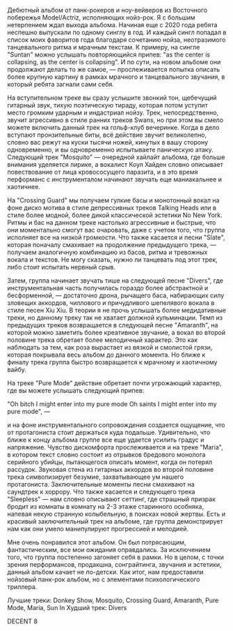 Дебютный альбом от панк-рокеров и ноу-вейверов из Восточного побережья Model/Actriz, исполняющих нойз-рок. Я с большим нетерпением ждал выхода альбома. Начиная еще с 2020 года ребята неспешно выпускали по одному синглу в год. И каждый сингл попадал в список моих фаворитов года благодаря сочетанию нойза, неотразимого танцевального ритма и мрачным текстам. К примеру, на сингле "Suntan" можно услышать повторяющийся припев: "as the center is collapsing, as the center is collapsing". И по сути, на новом альбоме они продолжают делать то же самое, — прослеживается попытка описать более крупную картину в рамках мрачного и танцевального звучания, в который ребята загнали сами себя.

На вступительном треке вы сразу услышите звонкий тон, щебечущий гитарный звук, тихую поэтическую тираду, которая потом уступит место громким ударным и индастриал нойзу. Трек, непосредственно, звучит агрессивно в стиле ранних треков Swans, но при этом вы смело можете включить данный трек на гольф-клуб вечеринке. Когда в дело вступают пронзительные биты, всё действие звучит великолепно, словно вас режут на куски тысячи ножей, кинутых в вашу сторону одновременно, и вы одновременно испытываете паническую атаку. Следующий трек "Mosquito" — очередной хайлайт альбома, где больше внимания уделяется лирике, а вокалист Коул Хайден словно описывает повествование от лица кровососущего паразита, и в это время перформанс с инструменталом начинают звучать еще маниакальнее и хаотичнее.

На "Crossing Guard" мы получаем гулкие басы и монотонный вокал на фоне диско мотива в стиле депрессивных треков Talking Heads или в стиле более модной, более дикой классической эстетики No New York. Ритмы и бас на данном треке настолько агрессивные и быстрые, что они моментально смогут вас очаровать, даже с учетом того, что группа исполняет все на низкой громкости. Что также касается и песни "Slate", которая поначалу смахивает на продолжение предыдущего трека, — получаем аналогичную комбинацию из басов, ритма и тревожных вокала и текстов. Не могу сказать, нужно ли танцевать под этот трек, либо стоит испытать нервный срыв.

Затем, группа начинает звучать тише на следующей песне "Divers", где инструментальная часть получилась гораздо более абстрактной и бесформенной, — достаточно дрона, рычащего баса, набирающих силу зловещих аккордов, чиллового и причудливого шепелявого вокала в стиле песен Xiu Xiu. В теории я не прочь услышать более медидативные треки, но данному треку так не хватает должной кульминации. Темп из предыдущих треков возвращается в следующей песне "Amaranth", на которой можно заметить более креативное звучание, а вокал во второй половине трека обретает более мелодичный характер. Это как наблюдать за тем, как роза вырастает из вязкой и смолистой грязи, которая покрывала весь альбом до данного момента. Но ближе к финалу трека группа быстро возвращается к мрачному и хаотичному вайбу.

На треке "Pure Mode" действие обретает почти угрожающий характер, где вы можете услышать следующий припев:

"Oh bitch I might enter into my pure mode
Oh saints I might enter into my pure mode", —

и на фоне инструментального сопровождения создается ощущение, что от протагониста стоит держаться куда подальше. Удивительно, что ближе к концу альбома группе все еще удается усилить градус и напряжение. Чувство дискомфорта прослеживается и на треке "Maria", в котором текст словно состоит из отрывков бредового монолога серийного убийцы, пытающегося описать момент, когда он потерял рассудок. Звуковая стена из гитарных аккордов во второй половине трека символизирует безумие, захватывающее ум нашего протагониста. Заключительные моменты песни смахивают на саундтрек к хоррору. Что также касается и следующего трека "Sleepless" — нам словно описывают сеттинг, где страшный призрак бродит из комнаты в комнату на 2-3 этаже старинного особняка, напевая некую странную колыбельную, в поисках новой жертвы. Есть и красивый заключительный трек на альбоме, где группа демонстрирует нам как они умело манипулируют прогрессией и мелодией.

Мне очень понравился этот альбом. Он был потрясающим, фантастическим, все мои ожидания оправдались. За исключением того, что группа постепенно загоняет себя в рамки. Но в целом, с точки зрения перформансов, продакшна, сонграйтинга, звучания и эстетики, данный альбом качает не по-детски. Как итог, нам предоставили нойзовый панк-рок альбом, но c элементами психологического триллера.

Лучшие треки: Donkey Show, Mosquito, Crossing Guard, Amaranth, Pure Mode, Maria, Sun In
Худший трек: Divers

DECENT 8

